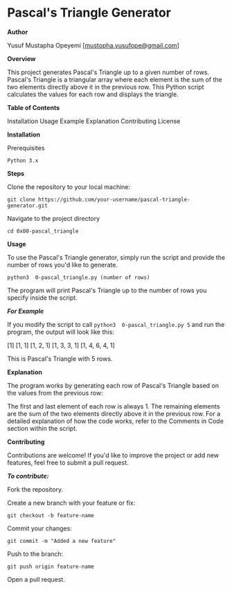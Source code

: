 # **Pascal's Triangle Generator**

**Author**

Yusuf Mustapha Opeyemi [mustopha.yusufope@gmail.com]

**Overview**

This project generates Pascal's Triangle up to a given number of rows. Pascal's Triangle is a triangular array where each element is the sum of the two elements directly above it in the previous row. This Python script calculates the values for each row and displays the triangle.

**Table of Contents**

Installation
Usage
Example
Explanation
Contributing
License

**Installation**

Prerequisites

`Python 3.x`

**Steps**

Clone the repository to your local machine:

`git clone https://github.com/your-username/pascal-triangle-generator.git`

Navigate to the project directory

`cd 0x00-pascal_triangle`


**Usage**

To use the Pascal's Triangle generator, simply run the script and provide the number of rows you'd like to generate.

`python3  0-pascal_triangle.py (number of rows)`

The program will print Pascal's Triangle up to the number of rows you specify inside the script.

***For Example***

If you modify the script to call `python3  0-pascal_triangle.py 5` and run the program, the output will look like this:

[1]
[1, 1]
[1, 2, 1]
[1, 3, 3, 1]
[1, 4, 6, 4, 1]

This is Pascal's Triangle with 5 rows.

**Explanation**

The program works by generating each row of Pascal's Triangle based on the values from the previous row:

The first and last element of each row is always 1.
The remaining elements are the sum of the two elements directly above it in the previous row.
For a detailed explanation of how the code works, refer to the Comments in Code section within the script.

**Contributing**

Contributions are welcome! If you'd like to improve the project or add new features, feel free to submit a pull request.

***To contribute:***

Fork the repository.

Create a new branch with your feature or fix:

`git checkout -b feature-name`

Commit your changes:

`git commit -m "Added a new feature"`

Push to the branch:

`git push origin feature-name`

Open a pull request.